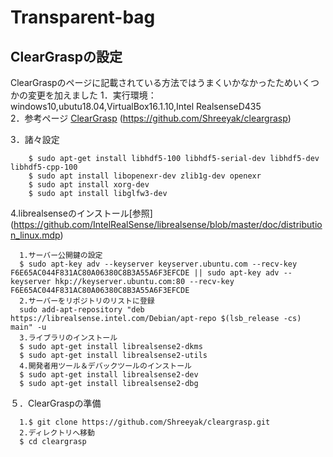# Transparent-bag

## ClearGraspの設定
ClearGraspのページに記載されている方法ではうまくいかなかったためいくつかの変更を加えました 
1．実行環境：windows10,ubutu18.04,VirtualBox16.1.10,Intel RealsenseD435  
2．参考ページ
[ClearGrasp](https://github.com/Shreeyak/cleargrasp) (https://github.com/Shreeyak/cleargrasp)  

3．諸々設定 
~~~
    $ sudo apt-get install libhdf5-100 libhdf5-serial-dev libhdf5-dev libhdf5-cpp-100  
    $ sudo apt install libopenexr-dev zlib1g-dev openexr  
    $ sudo apt install xorg-dev  
    $ sudo apt install libglfw3-dev  
~~~    
4.librealsenseのインストール[参照] (https://github.com/IntelRealSense/librealsense/blob/master/doc/distribution_linux.mdp) 
~~~
  1.サーバー公開鍵の設定  
  $ sudo apt-key adv --keyserver keyserver.ubuntu.com --recv-key F6E65AC044F831AC80A06380C8B3A55A6F3EFCDE || sudo apt-key adv --keyserver hkp://keyserver.ubuntu.com:80 --recv-key F6E65AC044F831AC80A06380C8B3A55A6F3EFCDE  
  2.サーバーをリポジトリのリストに登録
  sudo add-apt-repository "deb https://librealsense.intel.com/Debian/apt-repo $(lsb_release -cs) main" -u  
  3.ライブラリのインストール
  $ sudo apt-get install librealsense2-dkms               
  $ sudo apt-get install librealsense2-utils
  4.開発者用ツール＆デバックツールのインストール
  $ sudo apt-get install librealsense2-dev               
  $ sudo apt-get install librealsense2-dbg
~~~

５．ClearGraspの準備
~~~
  1.$ git clone https://github.com/Shreeyak/cleargrasp.git  
  2.ディレクトリへ移動
  $ cd cleargrasp                                        
  
~~~
